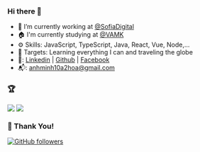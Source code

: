 ### Hi there 👋

- 🔭 I’m currently working at [@SofiaDigital](https://sofiadigital.com)
- 🏠 I'm currently studying at [@VAMK](https://www.vamk.fi/en/)
- ⚙️ Skills: JavaScript, TypeScript, Java, React, Vue, Node,...
- 🎯 Targets: Learning everything I can and traveling the globe
- 🤙: [Linkedin](https://www.linkedin.com/in/minh-hoang-110510181) | [Github](https://github.com/anhminh10a2hoa) | [Facebook](https://www.facebook.com/anhminh.hoang.560/)
- 📬: anhminh10a2hoa@gmail.com

### :trophy:

<img align="center" src="https://github-profile-trophy.vercel.app/?username=anhminh10a2hoa&theme=dracula&margin-w=15&margin-h=15&column=7&v=2" />
<img align="center" style="padding=0;" src="https://github-readme-stats.vercel.app/api/?username=anhminh10a2hoa&show_icons=true&title_color=4F8CC9&text_color=9f9f9f&bg_color=00000000&hide_border=true&icon_color=4F8CC9&hide_title=true&count_private=true" />

### :hugs: Thank You!

[![GitHub followers](https://img.shields.io/github/followers/anhminh10a2hoa.svg?label=Follow%20@anhminh10a2hoa&style=social)](https://github.com/anhminh10a2hoa)
